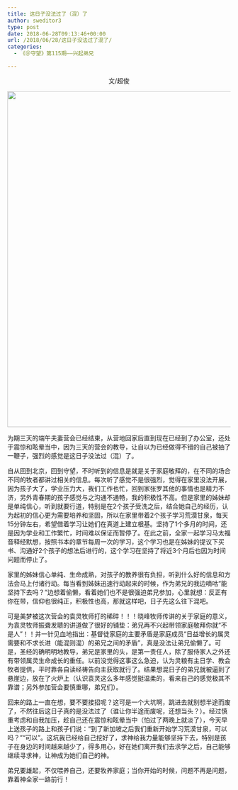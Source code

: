 ```yaml
---
title: 这日子没法过了（混）了
author: sweditor3
type: post
date: 2018-06-28T09:13:46+00:00
url: /2018/06/28/这日子没法过了混了/
categories:
  - 《＠守望》第115期——兴起弟兄

---
```

<p style="text-align: center;">
  文/超俊
</p>

<img class="aligncenter size-full wp-image-17168" src="http://t5.shwchurch.org/wp-content/uploads/2018/06/2018-6.jpg" alt="" width="1125" height="758" srcset="http://t5.shwchurch.org/wp-content/uploads/2018/06/2018-6.jpg 1125w, http://t5.shwchurch.org/wp-content/uploads/2018/06/2018-6-400x270.jpg 400w, http://t5.shwchurch.org/wp-content/uploads/2018/06/2018-6-594x400.jpg 594w, http://t5.shwchurch.org/wp-content/uploads/2018/06/2018-6-768x517.jpg 768w, http://t5.shwchurch.org/wp-content/uploads/2018/06/2018-6-445x300.jpg 445w" sizes="(max-width: 1125px) 100vw, 1125px" />

为期三天的端午夫妻营会已经结束，从营地回家后直到现在已经到了办公室，还处于震惊和眩晕当中，因为三天的营会的教导，让自以为已经做得不错的自己被抽了一鞭子，强烈的感觉是这日子没法过（混）了。

自从回到北京，回到守望，不时听到的信息是就是关于家庭敬拜的，在不同的场合不同的牧者都讲过相关的信息。每次听了感觉不是很强烈，觉得在家里没法开展，因为孩子大了，学业压力大，我们工作也忙，回到家张罗其他的事情也是精力不济，另外青春期的孩子感觉与之沟通不通畅，我的积极性不高。但是家里的姊妹却是单纯信心，听到就要行道，特别是在2个孩子受洗之后，结合她自己的经历，认为起初的信心更为需要培养和坚固，所以在家里带着2个孩子学习荒漠甘泉，每天15分钟左右，希望借着学习让她们在真道上建立根基。坚持了1个多月的时间，还是因为学业和工作繁忙，时间难以保证而暂停了。在此之前，全家一起学习马太福音释经默想，按照书本的章节每周一次的学习，这个学习也是在姊妹的提议下买书、沟通好2个孩子的想法后进行的，这个学习在坚持了将近3个月后也因为时间问题而停止了。

家里的姊妹信心单纯、生命成熟，对孩子的教养很有负担，听到什么好的信息和方法会马上付诸行动。每当看到姊妹迅速行动起来的时候，作为弟兄的我边嘀咕“能坚持下去吗？”边想着偷懒，看着她们也不是很强迫弟兄参加，心里就想：反正有你在带，信仰也很纯正，积极性也高，那就这样吧，日子先这么往下混吧。

可是美梦被这次营会的袁灵牧师打的稀碎！！！晓峰牧师传讲的关于家庭的意义，为袁灵牧师振聋发聩的讲道做了很好的铺垫：弟兄再不兴起带领家庭敬拜你就“不是人”！！并一针见血地指出：基督徒家庭的主要矛盾是家庭成员“日益增长的属灵需要和不求长进（能混则混）的弟兄之间的矛盾”，真是没法让弟兄偷懒了。可是，圣经的确明明地教导，弟兄是家里的头，是第一责任人，除了服侍家人之外还有带领属灵生命成长的重任。以前没觉得这事这么急迫，认为灵粮有主日学、教会牧者提供，平时靠各自读经祷告向主获取就行了。结果想混日子的弟兄就被逼到了悬崖边，放在了火炉上（认识袁灵这么多年感觉挺温柔的，看来自己的感觉极其不靠谱；另外参加营会要慎重哪，弟兄们）。

回来的路上一直在想，要不要接招呢？这可是一个大坑啊，跳进去就别想半途而废了，不然往后这日子真的是没法过了（谁让你半途而废呢，还想当头？）。经过慎重考虑和自我加压，趁自己还在震惊和眩晕当中（怕过了两晚上就淡了），今天早上送孩子的路上和孩子们说：“到了新加坡之后我们重新开始学习荒漠甘泉，可以吗？”“可以”。这坑我已经给自己挖好了，求神给我力量能够坚持下去，特别是孩子在身边的时间越来越少了，得多用心，好在她们离开我们去求学之后，自己能够继续寻求神，让神成为她们自己的神。

弟兄要雄起，不仅喂养自己，还要牧养家庭；当你开始的时候，问题不再是问题，靠着神全家一路前行！